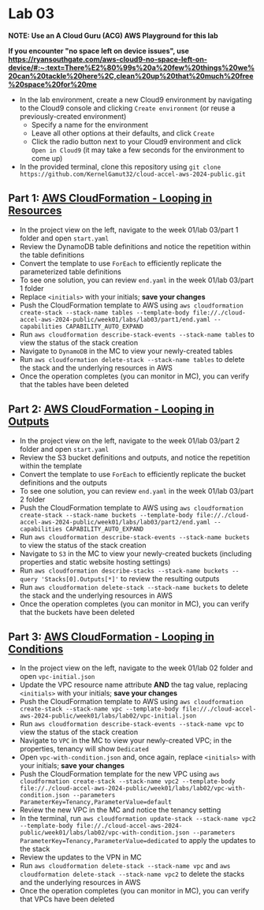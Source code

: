 # Lab 03

**NOTE: Use an A Cloud Guru (ACG) AWS Playground for this lab**

**If you encounter "no space left on device issues", use https://ryansouthgate.com/aws-cloud9-no-space-left-on-device/#:~:text=There%E2%80%99s%20a%20few%20things%20we%20can%20tackle%20here%2C,clean%20up%20that%20much%20free%20space%20for%20me**

* In the lab environment, create a new Cloud9 environment by navigating to the Cloud9 console and clicking `Create environment` (or reuse a previously-created environment)
    - Specify a name for the environment
    - Leave all other options at their defaults, and click `Create`
    - Click the radio button next to your Cloud9 environment and click `Open in Cloud9` (it may take a few seconds for the environment to come up)
* In the provided terminal, clone this repository using `git clone https://github.com/KernelGamut32/cloud-accel-aws-2024-public.git`

## Part 1: [AWS CloudFormation - Looping in Resources](https://docs.aws.amazon.com/AWSCloudFormation/latest/UserGuide/intrinsic-function-reference-foreach-example-resource.html#intrinsic-function-reference-foreach-example-replicate-ddb-resource)

* In the project view on the left, navigate to the week 01/lab 03/part 1 folder and open `start.yaml`
* Review the DynamoDB table definitions and notice the repetition within the table definitions
* Convert the template to use `ForEach` to efficiently replicate the parameterized table definitions
* To see one solution, you can review `end.yaml` in the week 01/lab 03/part 1 folder
* Replace `<initials>` with your initials; **save your changes**
* Push the CloudFormation template to AWS using `aws cloudformation create-stack --stack-name tables --template-body file://./cloud-accel-aws-2024-public/week01/labs/lab03/part1/end.yaml --capabilities CAPABILITY_AUTO_EXPAND`
* Run `aws cloudformation describe-stack-events --stack-name tables` to view the status of the stack creation
* Navigate to `DynamoDB` in the MC to view your newly-created tables
* Run `aws cloudformation delete-stack --stack-name tables` to delete the stack and the underlying resources in AWS
* Once the operation completes (you can monitor in MC), you can verify that the tables have been deleted

## Part 2: [AWS CloudFormation - Looping in Outputs](https://docs.aws.amazon.com/AWSCloudFormation/latest/UserGuide/intrinsic-function-reference-foreach-example-outputs.html#intrinsic-function-reference-foreach-example-replicate-outputs)

* In the project view on the left, navigate to the week 01/lab 03/part 2 folder and open `start.yaml`
* Review the S3 bucket definitions and outputs, and notice the repetition within the template
* Convert the template to use `ForEach` to efficiently replicate the bucket definitions and the outputs
* To see one solution, you can review `end.yaml` in the week 01/lab 03/part 2 folder
* Push the CloudFormation template to AWS using `aws cloudformation create-stack --stack-name buckets --template-body file://./cloud-accel-aws-2024-public/week01/labs/lab03/part2/end.yaml --capabilities CAPABILITY_AUTO_EXPAND`
* Run `aws cloudformation describe-stack-events --stack-name buckets` to view the status of the stack creation
* Navigate to `S3` in the MC to view your newly-created buckets (including properties and static website hosting settings)
* Run `aws cloudformation describe-stacks --stack-name buckets --query 'Stacks[0].Outputs[*]'` to review the resulting outputs
* Run `aws cloudformation delete-stack --stack-name buckets` to delete the stack and the underlying resources in AWS
* Once the operation completes (you can monitor in MC), you can verify that the buckets have been deleted

## Part 3: [AWS CloudFormation - Looping in Conditions](https://docs.aws.amazon.com/AWSCloudFormation/latest/UserGuide/intrinsic-function-reference-foreach-example-conditions.html)

* In the project view on the left, navigate to the week 01/lab 02 folder and open `vpc-initial.json`
* Update the VPC resource name attribute **AND** the tag value, replacing `<initials>` with your initials; **save your changes**
* Push the CloudFormation template to AWS using `aws cloudformation create-stack --stack-name vpc --template-body file://./cloud-accel-aws-2024-public/week01/labs/lab02/vpc-initial.json`
* Run `aws cloudformation describe-stack-events --stack-name vpc` to view the status of the stack creation
* Navigate to `VPC` in the MC to view your newly-created VPC; in the properties, tenancy will show `Dedicated`
* Open `vpc-with-condition.json` and, once again, replace `<initials>` with your initials; **save your changes**
* Push the CloudFormation template for the new VPC using `aws cloudformation create-stack --stack-name vpc2 --template-body file://./cloud-accel-aws-2024-public/week01/labs/lab02/vpc-with-condition.json --parameters ParameterKey=Tenancy,ParameterValue=default`
* Review the new VPC in the MC and notice the tenancy setting
* In the terminal, run `aws cloudformation update-stack --stack-name vpc2 --template-body file://./cloud-accel-aws-2024-public/week01/labs/lab02/vpc-with-condition.json --parameters ParameterKey=Tenancy,ParameterValue=dedicated` to apply the updates to the stack
* Review the updates to the VPN in MC
* Run `aws cloudformation delete-stack --stack-name vpc` and `aws cloudformation delete-stack --stack-name vpc2` to delete the stacks and the underlying resources in AWS
* Once the operation completes (you can monitor in MC), you can verify that VPCs have been deleted
